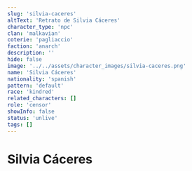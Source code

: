 ```yaml
---
slug: 'silvia-caceres'
altText: 'Retrato de Silvia Cáceres'
character_type: 'npc'
clan: 'malkavian'
coterie: 'pagliaccio'
faction: 'anarch'
description: ''
hide: false
image: '../../assets/character_images/silvia-caceres.png'
name: 'Silvia Cáceres'
nationality: 'spanish'
pattern: 'default'
race: 'kindred'
related_characters: []
role: 'censor'
showInfo: false
status: 'unlive'
tags: []
---
```


# Silvia Cáceres
